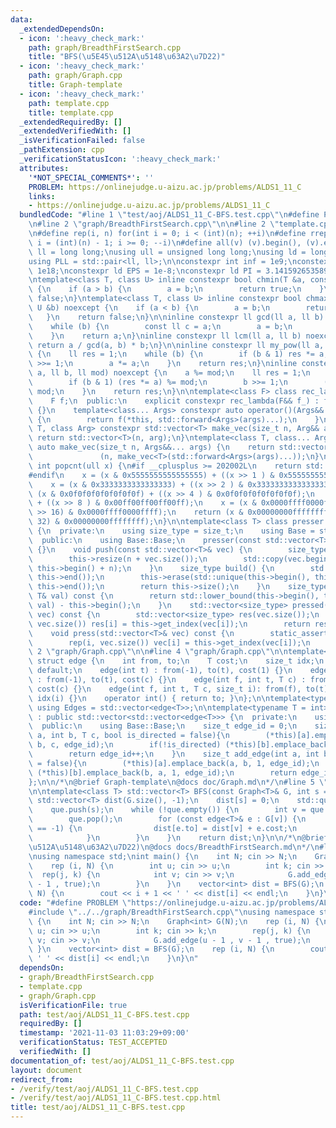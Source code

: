 ```yaml
---
data:
  _extendedDependsOn:
  - icon: ':heavy_check_mark:'
    path: graph/BreadthFirstSearch.cpp
    title: "BFS(\u5E45\u512A\u5148\u63A2\u7D22)"
  - icon: ':heavy_check_mark:'
    path: graph/Graph.cpp
    title: Graph-template
  - icon: ':heavy_check_mark:'
    path: template.cpp
    title: template.cpp
  _extendedRequiredBy: []
  _extendedVerifiedWith: []
  _isVerificationFailed: false
  _pathExtension: cpp
  _verificationStatusIcon: ':heavy_check_mark:'
  attributes:
    '*NOT_SPECIAL_COMMENTS*': ''
    PROBLEM: https://onlinejudge.u-aizu.ac.jp/problems/ALDS1_11_C
    links:
    - https://onlinejudge.u-aizu.ac.jp/problems/ALDS1_11_C
  bundledCode: "#line 1 \"test/aoj/ALDS1_11_C-BFS.test.cpp\"\n#define PROBLEM \"https://onlinejudge.u-aizu.ac.jp/problems/ALDS1_11_C\"\
    \n#line 2 \"graph/BreadthFirstSearch.cpp\"\n\n#line 2 \"template.cpp\"\n\n#include<bits/stdc++.h>\n\
    \n#define rep(i, n) for(int i = 0; i < (int)(n); ++i)\n#define rrep(i, n) for(int\
    \ i = (int)(n) - 1; i >= 0; --i)\n#define all(v) (v).begin(), (v).end()\n\nusing\
    \ ll = long long;\nusing ull = unsigned long long;\nusing ld = long double;\n\
    using PLL = std::pair<ll, ll>;\n\nconstexpr int inf = 1e9;\nconstexpr ll INF =\
    \ 1e18;\nconstexpr ld EPS = 1e-8;\nconstexpr ld PI = 3.1415926535897932384626;\n\
    \ntemplate<class T, class U> inline constexpr bool chmin(T &a, const U &b) noexcept\
    \ {\n    if (a > b) {\n        a = b;\n        return true;\n    }\n    return\
    \ false;\n}\ntemplate<class T, class U> inline constexpr bool chmax(T &a, const\
    \ U &b) noexcept {\n    if (a < b) {\n        a = b;\n        return true;\n \
    \   }\n    return false;\n}\n\ninline constexpr ll gcd(ll a, ll b) noexcept {\n\
    \    while (b) {\n        const ll c = a;\n        a = b;\n        b = c % b;\n\
    \    }\n    return a;\n}\ninline constexpr ll lcm(ll a, ll b) noexcept {\n   \
    \ return a / gcd(a, b) * b;\n}\n\ninline constexpr ll my_pow(ll a, ll b) noexcept\
    \ {\n    ll res = 1;\n    while (b) {\n        if (b & 1) res *= a;\n        b\
    \ >>= 1;\n        a *= a;\n    }\n    return res;\n}\ninline constexpr ll mod_pow(ll\
    \ a, ll b, ll mod) noexcept {\n    a %= mod;\n    ll res = 1;\n    while (b) {\n\
    \        if (b & 1) (res *= a) %= mod;\n        b >>= 1;\n        (a *= a) %=\
    \ mod;\n    }\n    return res;\n}\n\ntemplate<class F> class rec_lambda {\n  private:\n\
    \    F f;\n  public:\n    explicit constexpr rec_lambda(F&& f_) : f(std::forward<F>(f_))\
    \ {}\n    template<class... Args> constexpr auto operator()(Args&&... args) const\
    \ {\n        return f(*this, std::forward<Args>(args)...);\n    }\n};\n\ntemplate<class\
    \ T, class Arg> constexpr std::vector<T> make_vec(size_t n, Arg&& arg) {\n   \
    \ return std::vector<T>(n, arg);\n}\ntemplate<class T, class... Args> constexpr\
    \ auto make_vec(size_t n, Args&&... args) {\n    return std::vector<decltype(make_vec<T>(args...))>\n\
    \               (n, make_vec<T>(std::forward<Args>(args)...));\n}\n\ninline constexpr\
    \ int popcnt(ull x) {\n#if __cplusplus >= 202002L\n    return std::popcount(x);\n\
    #endif\n    x = (x & 0x5555555555555555) + ((x >> 1 ) & 0x5555555555555555);\n\
    \    x = (x & 0x3333333333333333) + ((x >> 2 ) & 0x3333333333333333);\n    x =\
    \ (x & 0x0f0f0f0f0f0f0f0f) + ((x >> 4 ) & 0x0f0f0f0f0f0f0f0f);\n    x = (x & 0x00ff00ff00ff00ff)\
    \ + ((x >> 8 ) & 0x00ff00ff00ff00ff);\n    x = (x & 0x0000ffff0000ffff) + ((x\
    \ >> 16) & 0x0000ffff0000ffff);\n    return (x & 0x00000000ffffffff) + ((x >>\
    \ 32) & 0x00000000ffffffff);\n}\n\ntemplate<class T> class presser : public std::vector<T>\
    \ {\n  private:\n    using size_type = size_t;\n    using Base = std::vector<T>;\n\
    \  public:\n    using Base::Base;\n    presser(const std::vector<T>& vec) : Base(vec)\
    \ {}\n    void push(const std::vector<T>& vec) {\n        size_type n = this->size();\n\
    \        this->resize(n + vec.size());\n        std::copy(vec.begin(), vec.end(),\
    \ this->begin() + n);\n    }\n    size_type build() {\n        std::sort(this->begin(),\
    \ this->end());\n        this->erase(std::unique(this->begin(), this->end()),\
    \ this->end());\n        return this->size();\n    }\n    size_type get_index(const\
    \ T& val) const {\n        return std::lower_bound(this->begin(), this->end(),\
    \ val) - this->begin();\n    }\n    std::vector<size_type> pressed(const std::vector<T>&\
    \ vec) const {\n        std::vector<size_type> res(vec.size());\n        rep(i,\
    \ vec.size()) res[i] = this->get_index(vec[i]);\n        return res;\n    }\n\
    \    void press(std::vector<T>& vec) const {\n        static_assert(std::is_integral<T>::value);\n\
    \        rep(i, vec.size()) vec[i] = this->get_index(vec[i]);\n    }\n};\n#line\
    \ 2 \"graph/Graph.cpp\"\n\n#line 4 \"graph/Graph.cpp\"\n\ntemplate<class T = int>\
    \ struct edge {\n    int from, to;\n    T cost;\n    size_t idx;\n    edge() =\
    \ default;\n    edge(int t) : from(-1), to(t), cost(1) {}\n    edge(int t, T c)\
    \ : from(-1), to(t), cost(c) {}\n    edge(int f, int t, T c) : from(f), to(t),\
    \ cost(c) {}\n    edge(int f, int t, T c, size_t i): from(f), to(t), cost(c),\
    \ idx(i) {}\n    operator int() { return to; }\n};\n\ntemplate<typename T = int>\
    \ using Edges = std::vector<edge<T>>;\n\ntemplate<typename T = int> class Graph\
    \ : public std::vector<std::vector<edge<T>>> {\n  private:\n    using Base = std::vector<std::vector<edge<T>>>;\n\
    \  public:\n    using Base::Base;\n    size_t edge_id = 0;\n    size_t add_edge(int\
    \ a, int b, T c, bool is_directed = false){\n        (*this)[a].emplace_back(a,\
    \ b, c, edge_id);\n        if(!is_directed) (*this)[b].emplace_back(b, a, c, edge_id);\n\
    \        return edge_id++;\n    }\n    size_t add_edge(int a, int b, bool is_directed\
    \ = false){\n        (*this)[a].emplace_back(a, b, 1, edge_id);\n        if(!is_directed)\
    \ (*this)[b].emplace_back(b, a, 1, edge_id);\n        return edge_id++;\n    }\n\
    };\n\n/*\n@brief Graph-template\n@docs doc/Graph.md\n*/\n#line 5 \"graph/BreadthFirstSearch.cpp\"\
    \n\ntemplate<class T> std::vector<T> BFS(const Graph<T>& G, int s = 0) {\n   \
    \ std::vector<T> dist(G.size(), -1);\n    dist[s] = 0;\n    std::queue<int> que;\n\
    \    que.push(s);\n    while (!que.empty()) {\n        int v = que.front();\n\
    \        que.pop();\n        for (const edge<T>& e : G[v]) {\n            if (dist[e.to]\
    \ == -1) {\n                dist[e.to] = dist[v] + e.cost;\n                que.push(e.to);\n\
    \            }\n        }\n    }\n    return dist;\n}\n\n/*\n@brief BFS(\u5E45\
    \u512A\u5148\u63A2\u7D22)\n@docs docs/BreadthFirstSearch.md\n*/\n#line 3 \"test/aoj/ALDS1_11_C-BFS.test.cpp\"\
    \nusing namespace std;\nint main() {\n    int N; cin >> N;\n    Graph<int> G(N);\n\
    \    rep (i, N) {\n        int u; cin >> u;\n        int k; cin >> k;\n      \
    \  rep(j, k) {\n            int v; cin >> v;\n            G.add_edge(u - 1 , v\
    \ - 1 , true);\n        }\n    }\n    vector<int> dist = BFS(G);\n    rep (i,\
    \ N) {\n        cout << i + 1 << ' ' << dist[i] << endl;\n    }\n}\n"
  code: "#define PROBLEM \"https://onlinejudge.u-aizu.ac.jp/problems/ALDS1_11_C\"\n\
    #include \"../../graph/BreadthFirstSearch.cpp\"\nusing namespace std;\nint main()\
    \ {\n    int N; cin >> N;\n    Graph<int> G(N);\n    rep (i, N) {\n        int\
    \ u; cin >> u;\n        int k; cin >> k;\n        rep(j, k) {\n            int\
    \ v; cin >> v;\n            G.add_edge(u - 1 , v - 1 , true);\n        }\n   \
    \ }\n    vector<int> dist = BFS(G);\n    rep (i, N) {\n        cout << i + 1 <<\
    \ ' ' << dist[i] << endl;\n    }\n}\n"
  dependsOn:
  - graph/BreadthFirstSearch.cpp
  - template.cpp
  - graph/Graph.cpp
  isVerificationFile: true
  path: test/aoj/ALDS1_11_C-BFS.test.cpp
  requiredBy: []
  timestamp: '2021-11-03 11:03:29+09:00'
  verificationStatus: TEST_ACCEPTED
  verifiedWith: []
documentation_of: test/aoj/ALDS1_11_C-BFS.test.cpp
layout: document
redirect_from:
- /verify/test/aoj/ALDS1_11_C-BFS.test.cpp
- /verify/test/aoj/ALDS1_11_C-BFS.test.cpp.html
title: test/aoj/ALDS1_11_C-BFS.test.cpp
---
```

